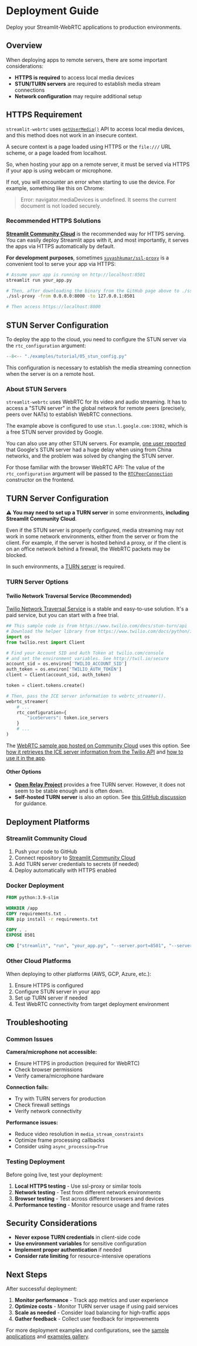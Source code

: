 # Deployment Guide

Deploy your Streamlit-WebRTC applications to production environments.

## Overview

When deploying apps to remote servers, there are some important considerations:

- **HTTPS is required** to access local media devices
- **STUN/TURN servers** are required to establish media stream connections
- **Network configuration** may require additional setup

## HTTPS Requirement

`streamlit-webrtc` uses [`getUserMedia()`](https://developer.mozilla.org/en-US/docs/Web/API/MediaDevices/getUserMedia) API to access local media devices, and this method does not work in an insecure context.

A secure context is a page loaded using HTTPS or the `file:///` URL scheme, or a page loaded from localhost.

So, when hosting your app on a remote server, it must be served via HTTPS if your app is using webcam or microphone.

If not, you will encounter an error when starting to use the device. For example, something like this on Chrome:
> Error: navigator.mediaDevices is undefined. It seems the current document is not loaded securely.

### Recommended HTTPS Solutions

**[Streamlit Community Cloud](https://streamlit.io/cloud)** is the recommended way for HTTPS serving. You can easily deploy Streamlit apps with it, and most importantly, it serves the apps via HTTPS automatically by default.

**For development purposes**, sometimes [`suyashkumar/ssl-proxy`](https://github.com/suyashkumar/ssl-proxy) is a convenient tool to serve your app via HTTPS:

```bash
# Assume your app is running on http://localhost:8501
streamlit run your_app.py  

# Then, after downloading the binary from the GitHub page above to ./ssl-proxy
./ssl-proxy -from 0.0.0.0:8000 -to 127.0.0.1:8501  

# Then access https://localhost:8000
```

## STUN Server Configuration

To deploy the app to the cloud, you need to configure the STUN server via the `rtc_configuration` argument:

```python
--8<-- "./examples/tutorial/05_stun_config.py"
```

This configuration is necessary to establish the media streaming connection when the server is on a remote host.

### About STUN Servers

`streamlit-webrtc` uses WebRTC for its video and audio streaming. It has to access a "STUN server" in the global network for remote peers (precisely, peers over NATs) to establish WebRTC connections.

The example above is configured to use `stun.l.google.com:19302`, which is a free STUN server provided by Google.

You can also use any other STUN servers. For example, [one user reported](https://github.com/whitphx/streamlit-webrtc/issues/283#issuecomment-889753789) that Google's STUN server had a huge delay when using from China networks, and the problem was solved by changing the STUN server.

For those familiar with the browser WebRTC API: The value of the `rtc_configuration` argument will be passed to the [`RTCPeerConnection`](https://developer.mozilla.org/en-US/docs/Web/API/RTCPeerConnection/RTCPeerConnection) constructor on the frontend.

## TURN Server Configuration

⚠️ **You may need to set up a TURN server** in some environments, **including Streamlit Community Cloud**.

Even if the STUN server is properly configured, media streaming may not work in some network environments, either from the server or from the client. For example, if the server is hosted behind a proxy, or if the client is on an office network behind a firewall, the WebRTC packets may be blocked.

In such environments, a [TURN server](https://webrtc.org/getting-started/turn-server) is required.

### TURN Server Options

#### Twilio Network Traversal Service (Recommended)

[Twilio Network Traversal Service](https://www.twilio.com/docs/stun-turn) is a stable and easy-to-use solution. It's a paid service, but you can start with a free trial.

```python
## This sample code is from https://www.twilio.com/docs/stun-turn/api
# Download the helper library from https://www.twilio.com/docs/python/install
import os
from twilio.rest import Client

# Find your Account SID and Auth Token at twilio.com/console
# and set the environment variables. See http://twil.io/secure
account_sid = os.environ['TWILIO_ACCOUNT_SID']
auth_token = os.environ['TWILIO_AUTH_TOKEN']
client = Client(account_sid, auth_token)

token = client.tokens.create()

# Then, pass the ICE server information to webrtc_streamer().
webrtc_streamer(
    # ...
    rtc_configuration={
        "iceServers": token.ice_servers
    }
    # ...
)
```

The [WebRTC sample app hosted on Community Cloud](https://webrtc.streamlit.app/) uses this option. See [how it retrieves the ICE server information from the Twilio API](https://github.com/whitphx/streamlit-webrtc-example/blob/79ac65994a8c7f91475647d65e63b5040ea35863/sample_utils/turn.py) and [how to use it in the app](https://github.com/whitphx/streamlit-webrtc-example/blob/79ac65994a8c7f91475647d65e63b5040ea35863/pages/1_object_detection.py#L141).

#### Other Options

- **[Open Relay Project](https://www.metered.ca/tools/openrelay/)** provides a free TURN server. However, it does not seem to be stable enough and is often down.
- **Self-hosted TURN server** is also an option. See [this GitHub discussion](https://github.com/whitphx/streamlit-webrtc/issues/335#issuecomment-897326755) for guidance.

## Deployment Platforms

### Streamlit Community Cloud

1. Push your code to GitHub
2. Connect repository to [Streamlit Community Cloud](https://streamlit.io/cloud)
3. Add TURN server credentials to secrets (if needed)
4. Deploy automatically with HTTPS enabled

### Docker Deployment

```dockerfile
FROM python:3.9-slim

WORKDIR /app
COPY requirements.txt .
RUN pip install -r requirements.txt

COPY . .
EXPOSE 8501

CMD ["streamlit", "run", "your_app.py", "--server.port=8501", "--server.address=0.0.0.0"]
```

### Other Cloud Platforms

When deploying to other platforms (AWS, GCP, Azure, etc.):

1. Ensure HTTPS is configured
2. Configure STUN server in your app
3. Set up TURN server if needed
4. Test WebRTC connectivity from target deployment environment

## Troubleshooting

### Common Issues

**Camera/microphone not accessible:**
- Ensure HTTPS in production (required for WebRTC)
- Check browser permissions
- Verify camera/microphone hardware

**Connection fails:**
- Try with TURN servers for production
- Check firewall settings
- Verify network connectivity

**Performance issues:**
- Reduce video resolution in `media_stream_constraints`
- Optimize frame processing callbacks
- Consider using `async_processing=True`

### Testing Deployment

Before going live, test your deployment:

1. **Local HTTPS testing** - Use ssl-proxy or similar tools
2. **Network testing** - Test from different network environments
3. **Browser testing** - Test across different browsers and devices
4. **Performance testing** - Monitor resource usage and frame rates

## Security Considerations

- **Never expose TURN credentials** in client-side code
- **Use environment variables** for sensitive configuration
- **Implement proper authentication** if needed
- **Consider rate limiting** for resource-intensive operations

## Next Steps

After successful deployment:

1. **Monitor performance** - Track app metrics and user experience
2. **Optimize costs** - Monitor TURN server usage if using paid services
3. **Scale as needed** - Consider load balancing for high-traffic apps
4. **Gather feedback** - Collect user feedback for improvements

For more deployment examples and configurations, see the [sample applications](https://github.com/whitphx/streamlit-webrtc/tree/main/pages) and [examples gallery](https://github.com/whitphx/streamlit-webrtc-example).